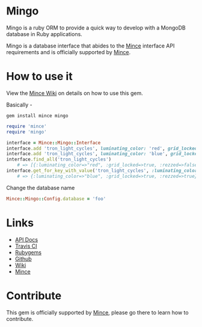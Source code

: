 # Mingo

Mingo is a ruby ORM to provide a quick way to develop with a MongoDB database in Ruby applications.

Mingo is a database interface that abides to the [Mince](https://github.com/coffeencoke/mince/) interface API requirements and is officially supported by [Mince](https://github.com/coffeencoke/mince/).

# How to use it

View the [Mince Wiki](https://github.com/coffeencoke/mince/wiki) on details on how to use this gem.

Basically -

```
gem install mince mingo
```

```ruby
require 'mince'
require 'mingo'

interface = Mince::Mingo::Interface
interface.add 'tron_light_cycles', luminating_color: 'red', grid_locked: true, rezzed: false
interface.add 'tron_light_cycles', luminating_color: 'blue', grid_locked: true, rezzed: true
interface.find_all('tron_light_cycles') 
	# => [{:luminating_color=>"red", :grid_locked=>true, :rezzed=>false}, {:luminating_color=>"blue", :grid_locked=>true, :rezzed=>true}] 
interface.get_for_key_with_value('tron_light_cycles', :luminating_color, 'blue')
	# => {:luminating_color=>"blue", :grid_locked=>true, :rezzed=>true} 
```

Change the database name

```ruby
Mince::Mingo::Config.database = 'foo'
```

# Links

* [API Docs](http://rdoc.info/github/coffeencoke/mingo/update_to_v2/frames)
* [Travis CI](https://travis-ci.org/#!/coffeencoke/mingo)
* [Rubygems](https://rubygems.org/gems/mingo)
* [Github](https://github.com/coffeencoke/mingo)
* [Wiki](https://github.com/coffeencoke/mingo/wiki)
* [Mince](https://github.com/coffeencoke/mince)

# Contribute

This gem is officially supported by [Mince](https://github.com/coffeencoke/mince/), please go there to learn how to contribute.